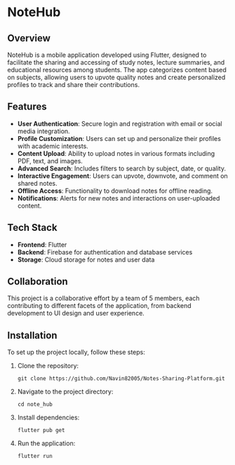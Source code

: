 # NoteHub

## Overview
NoteHub is a mobile application developed using Flutter, designed to facilitate the sharing and accessing of study notes, lecture summaries, and educational resources among students. The app categorizes content based on subjects, allowing users to upvote quality notes and create personalized profiles to track and share their contributions.

## Features
- **User Authentication**: Secure login and registration with email or social media integration.
- **Profile Customization**: Users can set up and personalize their profiles with academic interests.
- **Content Upload**: Ability to upload notes in various formats including PDF, text, and images.
- **Advanced Search**: Includes filters to search by subject, date, or quality.
- **Interactive Engagement**: Users can upvote, downvote, and comment on shared notes.
- **Offline Access**: Functionality to download notes for offline reading.
- **Notifications**: Alerts for new notes and interactions on user-uploaded content.

## Tech Stack
- **Frontend**: Flutter
- **Backend**: Firebase for authentication and database services
- **Storage**: Cloud storage for notes and user data

## Collaboration
This project is a collaborative effort by a team of 5 members, each contributing to different facets of the application, from backend development to UI design and user experience.

## Installation
To set up the project locally, follow these steps:
   1. Clone the repository:
      ```
      git clone https://github.com/Navin82005/Notes-Sharing-Platform.git
   2. Navigate to the project directory:
      ```
      cd note_hub
   3. Install dependencies:
      ```
      flutter pub get

   4. Run the application:
      ```
      flutter run

<!-- ## Contributors
- Member 1: [Role/Responsibilities]
- Member 2: [Role/Responsibilities]
- Member 3: [Role/Responsibilities]
- Member 4: [Role/Responsibilities]
- Member 5: [Role/Responsibilities]

## License
This project is licensed under the [License Name].

## Contact
For more information or any queries, please contact us at [contact-information].

## Acknowledgments
Special thanks to [institution/organization/person] for guidance and resources that made this project possible.
-->
